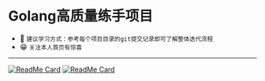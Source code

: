 # Golang高质量练手项目

- 📖 `建议学习方式：参考每个项目目录的git提交记录即可了解整体迭代流程`
- 😁 `关注本人首页有惊喜`
---
[![ReadMe Card](https://github-readme-stats.vercel.app/api/pin/?username=ithaiq&repo=thq_algo)](https://github.com/ithaiq/thq_algo)
[![ReadMe Card](https://github-readme-stats.vercel.app/api/pin/?username=ithaiq&repo=thqcache)](https://github.com/ithaiq/thqcache)
